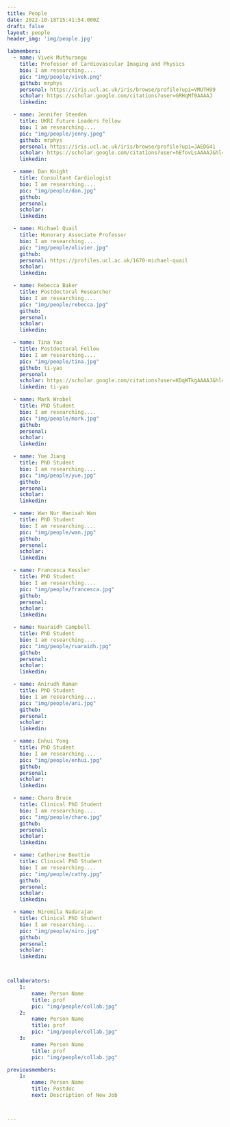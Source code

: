 ```yaml
---
title: People
date: 2022-10-18T15:41:54.000Z
draft: false
layout: people
header_img: 'img/people.jpg'

labmembers:
  - name: Vivek Muthurangu
    title: Professor of Cardiovascular Imaging and Physics 
    bio: I am researching....
    pic: "img/people/vivek.png"
    github: mrphys
    personal: https://iris.ucl.ac.uk/iris/browse/profile?upi=VMUTH99
    scholar: https://scholar.google.com/citations?user=GRHqMf0AAAAJ
    linkedin: 

  - name: Jennifer Steeden
    title: UKRI Future Leaders Fellow
    bio: I am researching....
    pic: "img/people/jenny.jpeg"
    github: mrphys 
    personal: https://iris.ucl.ac.uk/iris/browse/profile?upi=JAEDG41
    scholar: https://scholar.google.com/citations?user=hEfovLsAAAAJ&hl=en
    linkedin: 

  - name: Dan Knight
    title: Consultant Cardiologist
    bio: I am researching....
    pic: "img/people/dan.jpg"
    github: 
    personal: 
    scholar: 
    linkedin: 

  - name: Michael Quail
    title: Honorary Associate Professor
    bio: I am researching....
    pic: "img/people/olivier.jpg"
    github: 
    personal: https://profiles.ucl.ac.uk/1670-michael-quail 
    scholar: 
    linkedin: 

  - name: Rebecca Baker
    title: Postdoctoral Researcher
    bio: I am researching....
    pic: "img/people/rebecca.jpg"
    github: 
    personal: 
    scholar: 
    linkedin: 

  - name: Tina Yao
    title: Postdoctoral Fellow
    bio: I am researching....
    pic: "img/people/tina.jpg"
    github: ti-yao
    personal: 
    scholar: https://scholar.google.com/citations?user=KDqWTkgAAAAJ&hl=en
    linkedin: ti-yao

  - name: Mark Wrobel
    title: PhD Student
    bio: I am researching....
    pic: "img/people/mark.jpg"
    github: 
    personal: 
    scholar: 
    linkedin: 

  - name: Yue Jiang
    title: PhD Student
    bio: I am researching....
    pic: "img/people/yue.jpg"
    github: 
    personal: 
    scholar: 
    linkedin: 

  - name: Wan Nur Hanisah Wan 
    title: PhD Student
    bio: I am researching....
    pic: "img/people/wan.jpg"
    github: 
    personal: 
    scholar: 
    linkedin: 

  - name: Francesca Kessler
    title: PhD Student
    bio: I am researching....
    pic: "img/people/francesca.jpg"
    github: 
    personal: 
    scholar: 
    linkedin: 

  - name: Ruaraidh Campbell
    title: PhD Student
    bio: I am researching....
    pic: "img/people/ruaraidh.jpg"
    github: 
    personal: 
    scholar: 
    linkedin: 

  - name: Anirudh Raman
    title: PhD Student
    bio: I am researching....
    pic: "img/people/ani.jpg"
    github: 
    personal: 
    scholar: 
    linkedin: 

  - name: Enhui Yong
    title: PhD Student
    bio: I am researching....
    pic: "img/people/enhui.jpg"
    github: 
    personal: 
    scholar: 
    linkedin: 

  - name: Charo Bruce
    title: Clinical PhD Student
    bio: I am researching....
    pic: "img/people/charo.jpg"
    github: 
    personal: 
    scholar: 
    linkedin: 

  - name: Catherine Beattie
    title: Clinical PhD Student
    bio: I am researching....
    pic: "img/people/cathy.jpg"
    github: 
    personal: 
    scholar: 
    linkedin: 

  - name: Niromila Nadarajan
    title: Clinical PhD Student
    bio: I am researching....
    pic: "img/people/niro.jpg"
    github: 
    personal: 
    scholar: 
    linkedin: 



collaborators:
    1:
        name: Person Name
        title: prof
        pic: "img/people/collab.jpg"
    2:
        name: Person Name
        title: prof
        pic: "img/people/collab.jpg"
    3:
        name: Person Name
        title: prof
        pic: "img/people/collab.jpg"

previousmembers:
    1:
        name: Person Name
        title: Postdoc
        next: Description of New Job



---
```

